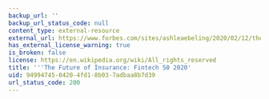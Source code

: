 ```yaml
---
backup_url: ''
backup_url_status_code: null
content_type: external-resource
external_url: https://www.forbes.com/sites/ashleaebeling/2020/02/12/the-future-of-insurance-fintech-50-2020/#1eb344aa21a3
has_external_license_warning: true
is_broken: false
license: https://en.wikipedia.org/wiki/All_rights_reserved
title: '''The Future of Insurance: Fintech 50 2020'
uid: 94994745-0420-4fd1-8b03-7adbaa8b7d39
url_status_code: 200
---
```

